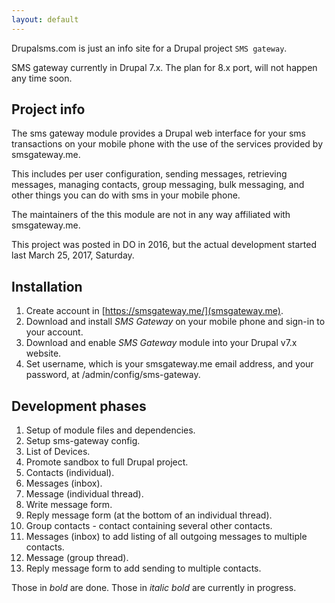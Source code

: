 ```yaml
---
layout: default
---
```


Drupalsms.com is just an info site for a Drupal project `SMS gateway`.

SMS gateway currently in Drupal 7.x. The plan for 8.x port, will not happen any
time soon.

## Project info

The sms gateway module provides a Drupal web interface for your sms transactions on your mobile phone with the use of the services provided by smsgateway.me.

This includes per user configuration, sending messages, retrieving messages, managing contacts, group messaging, bulk messaging, and other things you can do with sms in your mobile phone.

The maintainers of the this module are not in any way affiliated with smsgateway.me.

This project was posted in DO in 2016, but the actual development started last March 25, 2017, Saturday.

## Installation

1. Create account in [https://smsgateway.me/](smsgateway.me).
2. Download and install *SMS Gateway* on your mobile phone and sign-in to your account.
3. Download and enable *SMS Gateway* module into your Drupal v7.x website.
4. Set username, which is your smsgateway.me email address, and your password, at /admin/config/sms-gateway.

## Development phases

1. Setup of module files and dependencies.
2. Setup sms-gateway config.
3. List of Devices.
4. Promote sandbox to full Drupal project.
5. Contacts (individual).
6. Messages (inbox).
7. Message (individual thread).
8. Write message form.
9. Reply message form (at the bottom of an individual thread).
10. Group contacts - contact containing several other contacts.
11. Messages (inbox) to add listing of all outgoing messages to multiple contacts.
12. Message (group thread).
13. Reply message form to add sending to multiple contacts.

Those in *bold* are done.
Those in *_italic bold_* are currently in progress.
